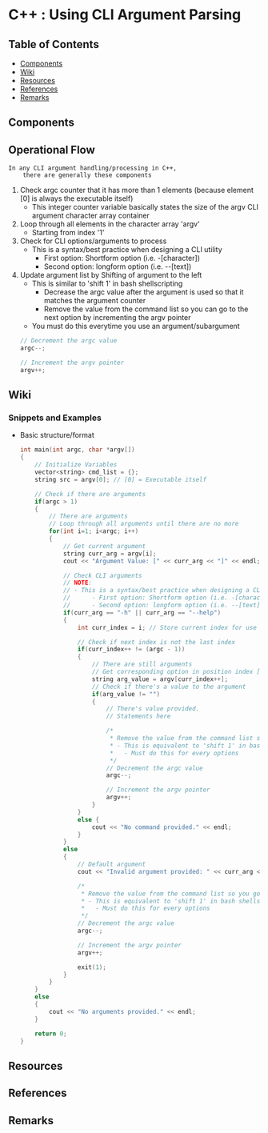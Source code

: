 # C++ : Using CLI Argument Parsing

## Table of Contents
+ [Components](#components)
+ [Wiki](#wiki)
+ [Resources](#resources)
+ [References](#references)
+ [Remarks](#remarks)

## Components

## Operational Flow
```
In any CLI argument handling/processing in C++, 
    there are generally these components
```
1. Check argc counter that it has more than 1 elements (because element [0] is always the executable itself)
    + This integer counter variable basically states the size of the argv CLI argument character array container
2. Loop through all elements in the character array 'argv'
    + Starting from index '1'
3. Check for CLI options/arguments to process
    - This is a syntax/best practice when designing a CLI utility
        + First option: Shortform option (i.e. -[character])
        + Second option: longform option (i.e. --[text])
4. Update argument list by Shifting of argument to the left
    - This is similar to 'shift 1' in bash shellscripting
        + Decrease the argc value after the argument is used so that it matches the argument counter
        + Remove the value from the command list so you can go to the next option by incrementing the argv pointer
    + You must do this everytime you use an argument/subargument
    ```c
    // Decrement the argc value
    argc--;

    // Increment the argv pointer
    argv++;
    ```

## Wiki
### Snippets and Examples
- Basic structure/format
    ```c
    int main(int argc, char *argv[])
    {
        // Initialize Variables
        vector<string> cmd_list = {};
        string src = argv[0]; // [0] = Executable itself

        // Check if there are arguments
        if(argc > 1)
        {
            // There are arguments
            // Loop through all arguments until there are no more
            for(int i=1; i<argc; i++)
            {
                // Get current argument
                string curr_arg = argv[i];
                cout << "Argument Value: [" << curr_arg << "]" << endl;

                // Check CLI arguments
                // NOTE:
                // - This is a syntax/best practice when designing a CLI utility
                //      - First option: Shortform option (i.e. -[character])
                //      - Second option: longform option (i.e. --[text])
                if(curr_arg == "-h" || curr_arg == "--help")
                {
                    int curr_index = i; // Store current index for use

                    // Check if next index is not the last index
                    if(curr_index++ != (argc - 1))
                    {
                        // There are still arguments    
                        // Get corresponding option in position index [i+1]
                        string arg_value = argv[curr_index++];
                        // Check if there's a value to the argument
                        if(arg_value != "")
                        {
                            // There's value provided.
                            // Statements here

                            /*
                             * Remove the value from the command list so you go to the next option
                             * - This is equivalent to 'shift 1' in bash shellscripting
                             *   - Must do this for every options
                             */
                            // Decrement the argc value
                            argc--;

                            // Increment the argv pointer
                            argv++;
                        }
                    }
                    else {
                        cout << "No command provided." << endl;
                    }
                }
                else
                {
                    // Default argument
                    cout << "Invalid argument provided: " << curr_arg << endl;

                    /*
                     * Remove the value from the command list so you go to the next option
                     * - This is equivalent to 'shift 1' in bash shellscripting
                     *   - Must do this for every options
                     */
                    // Decrement the argc value
                    argc--;

                    // Increment the argv pointer
                    argv++;

                    exit(1);
                }
            }
        }
        else
        {
            cout << "No arguments provided." << endl;
        }

        return 0;
    }
    ```

## Resources

## References

## Remarks
